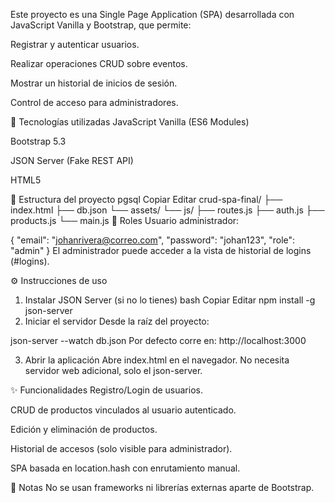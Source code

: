 Este proyecto es una Single Page Application (SPA) desarrollada con JavaScript Vanilla y Bootstrap, que permite:

Registrar y autenticar usuarios.

Realizar operaciones CRUD sobre eventos.

Mostrar un historial de inicios de sesión.

Control de acceso para administradores.

🚀 Tecnologías utilizadas
JavaScript Vanilla (ES6 Modules)

Bootstrap 5.3

JSON Server (Fake REST API)

HTML5

📁 Estructura del proyecto
pgsql
Copiar
Editar
crud-spa-final/
├── index.html
├── db.json
└── assets/
    └── js/
        ├── routes.js
        ├── auth.js
        ├── products.js
        └── main.js
👤 Roles
Usuario administrador:


{
  "email": "johanrivera@correo.com",
  "password": "johan123",
  "role": "admin"
}
El administrador puede acceder a la vista de historial de logins (#logins).

⚙️ Instrucciones de uso
1. Instalar JSON Server (si no lo tienes)
bash
Copiar
Editar
npm install -g json-server
2. Iniciar el servidor
Desde la raíz del proyecto:

json-server --watch db.json
Por defecto corre en: http://localhost:3000

3. Abrir la aplicación
Abre index.html en el navegador. No necesita servidor web adicional, solo el json-server.

✨ Funcionalidades
Registro/Login de usuarios.

CRUD de productos vinculados al usuario autenticado.

Edición y eliminación de productos.

Historial de accesos (solo visible para administrador).

SPA basada en location.hash con enrutamiento manual.

📌 Notas
No se usan frameworks ni librerías externas aparte de Bootstrap.



